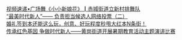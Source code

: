   
[视频速递•广场舞《小小新娘花》┃赤城街道立新村排舞队](http://www.dianyue.me/archives/669/l5x9gtmwqlw6f9h2/)  
[“最美时代新人”—— 负责担当候选人网络投票（二）](http://www.dianyue.me/archives/193/ytioe97ho7fe2xm9/)  
[婚礼签到本还能这么玩，创意、好玩程度秒甩大红本N条街！](http://www.dianyue.me/archives/679/fr87ug4mjcuvli6n/)  
[传承红色基因  争做时代新人——黄岗街道开展暑期教育活动主题演讲比赛](http://www.dianyue.me/archives/999/008ulcxowwr5xxui/)